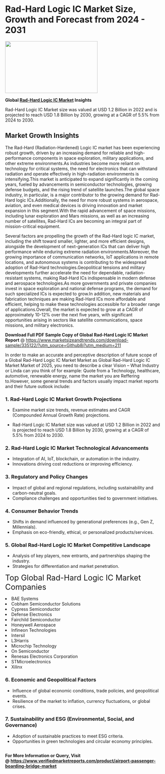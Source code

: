 <H1>Rad-Hard Logic IC Market Size, Growth and Forecast from 2024 - 2031</H1><img class="aligncenter size-medium wp-image-584254" src="https://thirdeyenews.in/wp-content/uploads/2024/09/Global-Market-Research-300x168.jpeg" alt="" width="300" height="168" /><p><strong>Global&nbsp;<a href="https://www.marketsizeandtrends.com/download-sample/335122/?utm_source=Github8j?utm_medium=211">Rad-Hard Logic IC Market</a> Insights</strong></p><p>Rad-Hard Logic IC Market size was valued at USD 1.2 Billion in 2022 and is projected to reach USD 1.8 Billion by 2030, growing at a CAGR of 5.5% from 2024 to 2030.</p><p><h2>Market Growth Insights</h2> <p>The Rad-Hard (Radiation-Hardened) Logic IC market has been experiencing robust growth, driven by an increasing demand for reliable and high-performance components in space exploration, military applications, and other extreme environments.As industries become more reliant on technology for critical systems, the need for electronics that can withstand radiation and operate effectively in high-radiation environments is intensifying.This market is anticipated to expand significantly in the coming years, fueled by advancements in semiconductor technologies, growing defense budgets, and the rising trend of satellite launches.The global space industry, in particular, is a major contributor to the growing demand for Rad-Hard logic ICs.Additionally, the need for more robust systems in aerospace, aviation, and even medical devices is driving innovation and market expansion in this segment.With the rapid advancement of space missions, including lunar exploration and Mars missions, as well as an increasing number of satellites, Rad-Hard ICs are becoming an integral part of mission-critical equipment.</p> <p>Several factors are propelling the growth of the Rad-Hard logic IC market, including the shift toward smaller, lighter, and more efficient designs, alongside the development of next-generation ICs that can deliver high performance while enduring extreme radiation environments.Moreover, the growing importance of communication networks, IoT applications in remote locations, and autonomous systems is contributing to the widespread adoption of Rad-Hard technologies.Geopolitical tensions and military developments further accelerate the need for dependable, radiation-resistant systems, making Rad-Hard ICs indispensable in modern defense and aerospace technologies.As more governments and private companies invest in space exploration and national defense programs, the demand for such specialized ICs is expected to grow.In addition, new materials and fabrication techniques are making Rad-Hard ICs more affordable and efficient, helping to make these technologies accessible for a broader range of applications.Overall, the market is expected to grow at a CAGR of approximately 10-12% over the next five years, with significant opportunities arising in sectors like satellite communications, space missions, and military electronics.</p> <p><span class=""><strong>Download Full PDF Sample Copy of Global Rad-Hard Logic IC Market Report</strong> @ <a href="https://www.marketsizeandtrends.com/download-sample/335122/?utm_source=Github8j?utm_medium=211" target="_blank">https://www.marketsizeandtrends.com/download-sample/335122/?utm_source=Github8j?utm_medium=211</a></span></p><p>In order to make an accurate and perceptive description of future scope of a Global&nbsp;Rad-Hard Logic IC Market Market as Global&nbsp;Rad-Hard Logic IC Market Market of 2025, you need to describe a clear Vision &ndash; What Industry or Linda can you think of for example: Quote from a Technology, healthcare, automotive, renewable energy, name the market you are Reffering to.However, some general trends and factors usually impact market reports and their future outlook include:</p><h3>1.&nbsp;<strong>Rad-Hard Logic IC Market Growth Projections</strong></h3><ul><li>Examine market size trends, revenue estimates and CAGR (Compounded Annual Growth Rate) projections.</li><li><p>Rad-Hard Logic IC Market size was valued at USD 1.2 Billion in 2022 and is projected to reach USD 1.8 Billion by 2030, growing at a CAGR of 5.5% from 2024 to 2030.</p></li></ul><h3>2.&nbsp;<strong>Rad-Hard Logic IC Market Technological Advancements</strong></h3><ul><li>Integration of AI, IoT, blockchain, or automation in the industry.</li><li>Innovations driving cost reductions or improving efficiency.</li></ul><h3>3.&nbsp;<strong>Regulatory and Policy Changes</strong></h3><ul><li>Impact of global and regional regulations, including sustainability and carbon-neutral goals.</li><li>Compliance challenges and opportunities tied to government initiatives.</li></ul><h3>4.&nbsp;<strong>Consumer Behavior Trends</strong></h3><ul><li>Shifts in demand influenced by generational preferences (e.g., Gen Z, Millennials).</li><li>Emphasis on eco-friendly, ethical, or personalized products/services.</li></ul><h3>5.&nbsp;<strong>Global Rad-Hard Logic IC Market Competitive Landscape</strong></h3><ul><li>Analysis of key players, new entrants, and partnerships shaping the industry.</li><li>Strategies for differentiation and market penetration.</li></ul><p data-pm-slice="1 1 []"><span style="color: inherit; font-family: inherit; font-size: 25px;">Top Global Rad-Hard Logic IC Market Companies</span></p><div class="" data-test-id=""><p><li>BAE Systems</li><li> Cobham Semiconductor Solutions</li><li> Cypress Semiconductor</li><li> Defense Electronics</li><li> Fairchild Semiconductor</li><li> Honeywell Aerospace</li><li> Infineon Technologies</li><li> Intersil</li><li> L3Harris</li><li> Microchip Technology</li><li> On Semiconductor</li><li> Renesas Electronics Corporation</li><li> STMicroelectronics</li><li> Xilinx</li></p></div><h3>6.&nbsp;<strong>Economic and Geopolitical Factors</strong></h3><ul><li>Influence of global economic conditions, trade policies, and geopolitical events.</li><li>Resilience of the market to inflation, currency fluctuations, or global crises.</li></ul><h3>7.&nbsp;<strong>Sustainability and ESG (Environmental, Social, and Governance)</strong></h3><ul><li>Adoption of sustainable practices to meet ESG criteria.</li><li>Opportunities in green technologies and circular economy principles.</li></ul><h2><strong style="font-size: 14px;">For More Information or Query, Visit @&nbsp;</strong><a style="background-color: #ffffff; font-size: 14px;" href="https://www.marketsizeandtrends.com/report/rad-hard-logic-ic-market/" target="_blank">https://www.verifiedmarketreports.com/product/airport-passenger-boarding-bridge-market</a></h2>